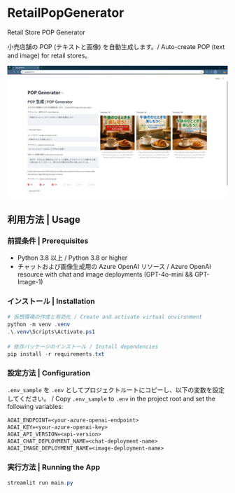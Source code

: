 # RetailPopGenerator
Retail Store POP Generator

小売店舗の POP (テキストと画像) を自動生成します。/ Auto-create POP (text and image) for retail stores。

<!-- App Screenshot -->
![POP Generator Screenshot](RetailPOPGenerator_20250516.png)

## 利用方法 | Usage

### 前提条件 | Prerequisites
- Python 3.8 以上 / Python 3.8 or higher
- チャットおよび画像生成用の Azure OpenAI リソース / Azure OpenAI resource with chat and image deployments (GPT-4o-mini && GPT-Image-1)


### インストール | Installation
```powershell
# 仮想環境の作成と有効化 / Create and activate virtual environment
python -m venv .venv
.\.venv\Scripts\Activate.ps1

# 依存パッケージのインストール / Install dependencies
pip install -r requirements.txt
```

### 設定方法 | Configuration
`.env_sample` を `.env` としてプロジェクトルートにコピーし、以下の変数を設定してください。 / Copy `.env_sample` to `.env` in the project root and set the following variables:
```dotenv
AOAI_ENDPOINT=<your-azure-openai-endpoint>
AOAI_KEY=<your-azure-openai-key>
AOAI_API_VERSION=<api-version>
AOAI_CHAT_DEPLOYMENT_NAME=<chat-deployment-name>
AOAI_IMAGE_DEPLOYMENT_NAME=<image-deployment-name>
```

### 実行方法 | Running the App
```powershell
streamlit run main.py
```

